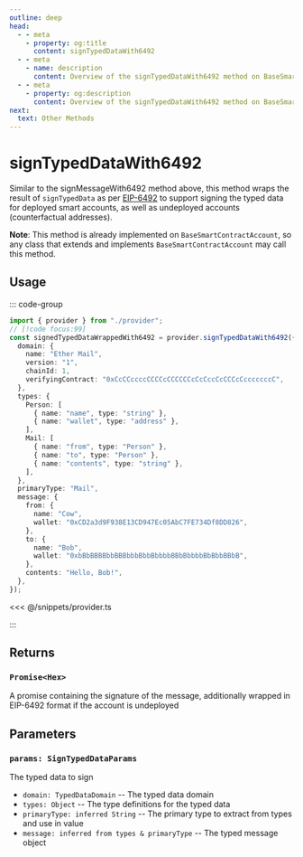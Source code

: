 ```yaml
---
outline: deep
head:
  - - meta
    - property: og:title
      content: signTypedDataWith6492
  - - meta
    - name: description
      content: Overview of the signTypedDataWith6492 method on BaseSmartContractAccount
  - - meta
    - property: og:description
      content: Overview of the signTypedDataWith6492 method on BaseSmartContractAccount
next:
  text: Other Methods
---
```


# signTypedDataWith6492

Similar to the signMessageWith6492 method above, this method wraps the result of `signTypedData` as per [EIP-6492](https://eips.ethereum.org/EIPS/eip-6492) to support signing the typed data for deployed smart accounts, as well as undeployed accounts (counterfactual addresses).

**Note**: This method is already implemented on `BaseSmartContractAccount`, so any class that extends and implements `BaseSmartContractAccount` may call this method.

## Usage

::: code-group

```ts [example.ts]
import { provider } from "./provider";
// [!code focus:99]
const signedTypedDataWrappedWith6492 = provider.signTypedDataWith6492({
  domain: {
    name: "Ether Mail",
    version: "1",
    chainId: 1,
    verifyingContract: "0xCcCCccccCCCCcCCCCCCcCcCccCcCCCcCcccccccC",
  },
  types: {
    Person: [
      { name: "name", type: "string" },
      { name: "wallet", type: "address" },
    ],
    Mail: [
      { name: "from", type: "Person" },
      { name: "to", type: "Person" },
      { name: "contents", type: "string" },
    ],
  },
  primaryType: "Mail",
  message: {
    from: {
      name: "Cow",
      wallet: "0xCD2a3d9F938E13CD947Ec05AbC7FE734Df8DD826",
    },
    to: {
      name: "Bob",
      wallet: "0xbBbBBBBbbBBBbbbBbbBbbbbBBbBbbbbBbBbbBBbB",
    },
    contents: "Hello, Bob!",
  },
});
```

<<< @/snippets/provider.ts

:::

## Returns

### `Promise<Hex>`

A promise containing the signature of the message, additionally wrapped in EIP-6492 format if the account is undeployed

## Parameters

### `params: SignTypedDataParams`

The typed data to sign

- `domain: TypedDataDomain` -- The typed data domain
- `types: Object` -- The type definitions for the typed data
- `primaryType: inferred String` -- The primary type to extract from types and use in value
- `message: inferred from types & primaryType` -- The typed message object
